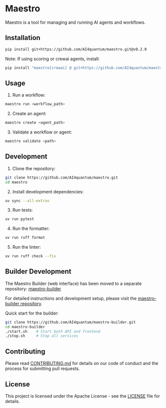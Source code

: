 # Maestro

Maestro is a tool for managing and running AI agents and workflows.

## Installation

```bash
pip install git+https://github.com/AI4quantum/maestro.git@v0.2.0
```

Note: If using scoring or crewai agents, install:
```bash
pip install "maestro[crewai] @ git+https://github.com/AI4quantum/maestro.git@v0.2.0"
```

## Usage

1. Run a workflow:
```bash
maestro run <workflow_path>
```

2. Create an agent:
```bash
maestro create <agent_path>
```

3. Validate a workflow or agent:
```bash
maestro validate <path>
```

## Development

1. Clone the repository:
```bash
git clone https://github.com/AI4quantum/maestro.git
cd maestro
```

2. Install development dependencies:
```bash
uv sync --all-extras
```

3. Run tests:
```bash
uv run pytest
```

4. Run the formatter:
```bash
uv run ruff format
```

5. Run the linter:
```bash
uv run ruff check --fix
```

## Builder Development

The Maestro Builder (web interface) has been moved to a separate repository: [maestro-builder](https://github.com/AI4quantum/maestro-builder)

For detailed instructions and development setup, please visit the [maestro-builder repository](https://github.com/AI4quantum/maestro-builder).

Quick start for the builder:
```bash
git clone https://github.com/AI4quantum/maestro-builder.git
cd maestro-builder
./start.sh    # Start both API and frontend
./stop.sh     # Stop all services
```

## Contributing

Please read [CONTRIBUTING.md](CONTRIBUTING.md) for details on our code of conduct and the process for submitting pull requests.

## License

This project is licensed under the Apache License - see the [LICENSE](LICENSE) file for details.
